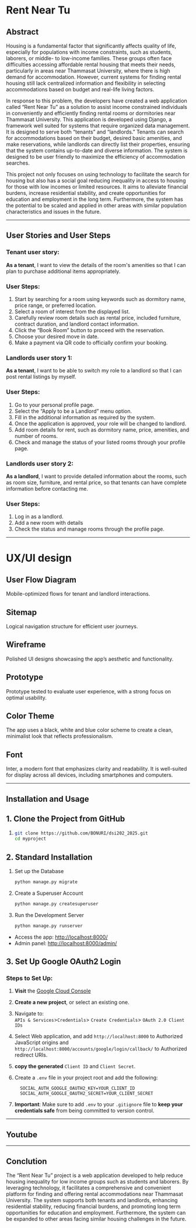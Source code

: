 # Rent Near Tu

## Abstract

Housing is a fundamental factor that significantly affects quality of life, especially for populations with income constraints, such as students, laborers, or middle- to low-income families. These groups often face difficulties accessing affordable rental housing that meets their needs, particularly in areas near Thammasat University, where there is high demand for accommodation. However, current systems for finding rental housing still lack centralized information and flexibility in selecting accommodations based on budget and real-life living factors.

In response to this problem, the developers have created a web application called “Rent Near Tu” as a solution to assist income constrained individuals in conveniently and efficiently finding rental rooms or dormitories near Thammasat University. This application is developed using Django, a framework well suited for systems that require organized data management. It is designed to serve both “tenants” and “landlords.” Tenants can search for accommodations based on their budget, desired basic amenities, and make reservations, while landlords can directly list their properties, ensuring that the system contains up-to-date and diverse information. The system is designed to be user friendly to maximize the efficiency of accommodation searches.

This project not only focuses on using technology to facilitate the search for housing but also has a social goal reducing inequality in access to housing for those with low incomes or limited resources. It aims to alleviate financial burdens, increase residential stability, and create opportunities for education and employment in the long term. Furthermore, the system has the potential to be scaled and applied in other areas with similar population characteristics and issues in the future.

---

## User Stories and User Steps

### Tenant user story:
**As a tenant**, I want to view the details of the room's amenities so that I can plan to purchase additional items appropriately.

### User Steps:
1. Start by searching for a room using keywords such as dormitory name, price range, or preferred location.
2. Select a room of interest from the displayed list.
3. Carefully review room details such as rental price, included furniture, contract duration, and landlord contact information.
4. Click the “Book Room” button to proceed with the reservation.
5. Choose your desired move in date.
6. Make a payment via QR code to officially confirm your booking.



### Landlords user story 1:
**As a tenant**, I want to be able to switch my role to a landlord so that I can post rental listings by myself.

### User Steps:
1. Go to your personal profile page.
2. Select the “Apply to be a Landlord” menu option.
3. Fill in the additional information as required by the system.
4. Once the application is approved, your role will be changed to landlord.
5. Add room details for rent, such as dormitory name, price, amenities, and number of rooms.
6. Check and manage the status of your listed rooms through your profile page.

### Landlords user story 2:
**As a landlord**, I want to provide detailed information about the rooms, such as room size, furniture, and rental price, so that tenants can have complete information before contacting me.

### User Steps:
1. Log in as a landlord.
2. Add a new room with details 
3. Check the status and manage rooms through the profile page.

---
# UX/UI design

## User Flow Diagram
Mobile-optimized flows for tenant and landlord interactions.  


## Sitemap
Logical navigation structure for efficient user journeys.  

## Wireframe
Polished UI designs showcasing the app’s aesthetic and functionality.  


## Prototype
Prototype tested to evaluate user experience, with a strong focus on optimal usability.

## Color Theme
The app uses a black, white and blue color scheme to create a clean, minimalist look that reflects professionalism.

## Font
Inter, a modern font that emphasizes clarity and readability. It is well-suited for display across all devices, including smartphones and computers.



---

## Installation and Usage

## 1. **Clone the Project from GitHub**

1. 
   ```bash
   git clone https://github.com/BONURI/dsi202_2025.git
   cd myproject
   ```

## 2. **Standard Installation**
1. Set up the Database
   ```bash
   python manage.py migrate
   ```

2. Create a Superuser Account
   ```bash
   python manage.py createsuperuser
   
3. Run the Development Server
   ```bash
   python manage.py runserver
   
* Access the app: [http://localhost:8000/](http://localhost:8000/)
* Admin panel: [http://localhost:8000/admin/](http://localhost:8000/admin/)

## 3. **Set Up Google OAuth2 Login**

### Steps to Set Up:

1. **Visit** the [Google Cloud Console](https://console.cloud.google.com/)

2. **Create a new project**, or select an existing one.

3. Navigate to:  
   `APIs & Services`>`Credentials`>️ `Create Credentials`>️ `OAuth 2.0 Client IDs`

4. Select Web application, and add `http://localhost:8000` to Authorized JavaScript origins and `http://localhost:8000/accounts/google/login/callback/` to Authorized redirect URIs.
5. **copy the generated** `Client ID` and `Client Secret`.
6. Create a `.env` file in your project root and add the following:
   ```env
     SOCIAL_AUTH_GOOGLE_OAUTH2_KEY=YOUR_CLIENT_ID
     SOCIAL_AUTH_GOOGLE_OAUTH2_SECRET=YOUR_CLIENT_SECRET
     ```
7. **Important**: Make sure to add `.env` to your `.gitignore` file to **keep your credentials safe** from being committed to version control.


---
## Youtube


---

## Conclution
The “Rent Near Tu” project is a web application developed to help reduce housing inequality for low income groups such as students and laborers. By leveraging technology, it facilitates a comprehensive and convenient platform for finding and offering rental accommodations near Thammasat University. The system supports both tenants and landlords, enhancing residential stability, reducing financial burdens, and promoting long term opportunities for education and employment. Furthermore, the system can be expanded to other areas facing similar housing challenges in the future.

